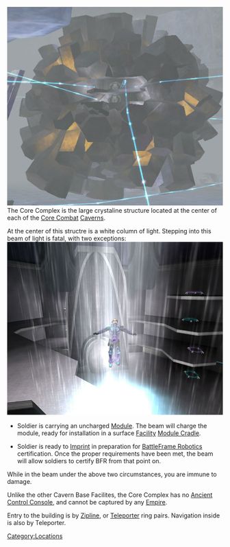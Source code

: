 ![](images/Core_Complex.jpg "fig:Core_Complex.jpg") The Core Complex is the
large crystaline structure located at the center of each of the [Core
Combat](Core_Combat.md "wikilink") [Caverns](Caverns.md "wikilink").

At the center of this structre is a white column of light. Stepping into
this beam of light is fatal, with two exceptions:
![](images/Core_Beam.jpg "fig:Core_Beam.jpg")

- Soldier is carrying an uncharged [Module](Modules.md "wikilink"). The
  beam will charge the module, ready for installation in a surface
  [Facility](Facility.md "wikilink") [Module
  Cradle](Module_Cradle.md "wikilink").

<!-- -->

- Soldier is ready to [Imprint](BFR_Imprint.md "wikilink") in preparation
  for [BattleFrame Robotics](BattleFrame_Robotics.md "wikilink")
  certification. Once the proper requirements have been met, the beam
  will allow soldiers to certify BFR from that point on.

While in the beam under the above two circumstances, you are immune to
damage.

Unlike the other Cavern Base Facilites, the Core Complex has no [Ancient
Control Console](Ancient_Control_Console.md "wikilink"), and cannot be
captured by any [Empire](Empire.md "wikilink").

Entry to the building is by [Zipline](Zipline.md "wikilink"), or
[Teleporter](Teleporter.md "wikilink") ring pairs. Navigation inside is
also by Teleporter.

[Category:Locations](Category:Locations.md "wikilink")
